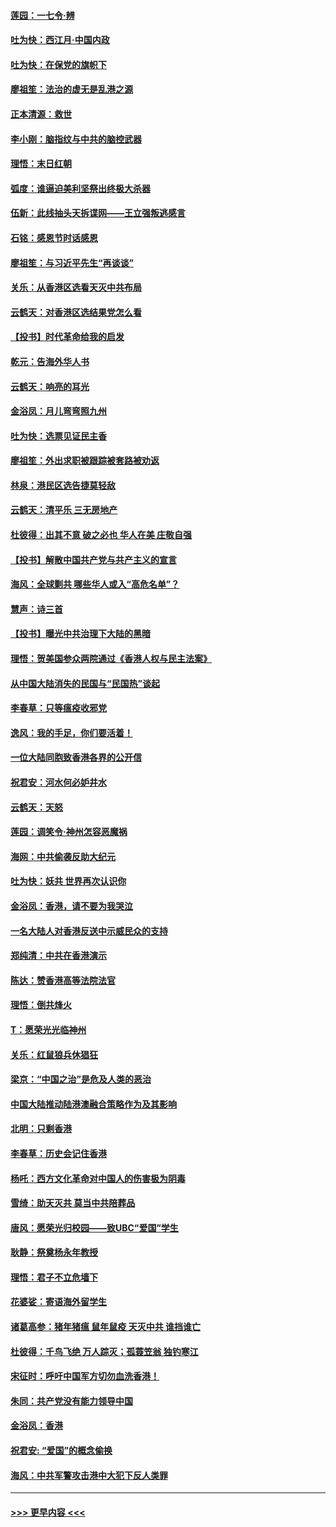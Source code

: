 #### [莲园：一七令‧辨](../pages/nsc993/n11692558.md?t=12020444) 
#### [吐为快：西江月·中国内政](../pages/nsc993/n11692071.md?t=12020444) 
#### [吐为快：在保党的旗帜下](../pages/nsc993/n11691188.md?t=12020444) 
#### [廖祖笙：法治的虚无是乱港之源](../pages/nsc993/n11690605.md?t=12020444) 
#### [正本清源：救世](../pages/nsc993/n11689134.md?t=12020444) 
#### [李小刚：脑指纹与中共的脑控武器](../pages/nsc993/n11688900.md?t=12020444) 
#### [理悟：末日红朝](../pages/nsc993/n11688829.md?t=12020444) 
#### [弧度：谁逼迫美利坚祭出终极大杀器](../pages/nsc993/n11688735.md?t=12020444) 
#### [伍新：此线抽头天拆谍网——王立强叛逃感言](../pages/nsc993/n11687981.md?t=12020444) 
#### [石铭：感恩节时话感恩](../pages/nsc993/n11687568.md?t=12020444) 
#### [廖祖笙：与习近平先生“再谈谈”](../pages/nsc993/n11687005.md?t=12020444) 
#### [关乐：从香港区选看天灭中共布局](../pages/nsc993/n11686647.md?t=12020444) 
#### [云鹤天：对香港区选结果党怎么看](../pages/nsc993/n11686216.md?t=12020444) 
#### [【投书】时代革命给我的启发](../pages/nsc993/n11684287.md?t=12020444) 
#### [乾元：告海外华人书](../pages/nsc993/n11684044.md?t=12020444) 
#### [云鹤天：响亮的耳光](../pages/nsc993/n11684254.md?t=12020444) 
#### [金浴凤：月儿弯弯照九州](../pages/nsc993/n11684231.md?t=12020444) 
#### [吐为快：选票见证民主香](../pages/nsc993/n11684206.md?t=12020444) 
#### [廖祖笙：外出求职被跟踪被套路被劝返](../pages/nsc993/n11683874.md?t=12020444) 
#### [林泉：港民区选告捷莫轻敌](../pages/nsc993/n11683930.md?t=12020444) 
#### [云鹤天：清平乐 三无房地产](../pages/nsc993/n11681521.md?t=12020444) 
#### [杜彼得：出其不意 破之必也 华人在美 庄敬自强](../pages/nsc993/n11679554.md?t=12020444) 
#### [【投书】解散中国共产党与共产主义的宣言](../pages/nsc993/n11679177.md?t=12020444) 
#### [海风：全球剿共 哪些华人或入“高危名单”？](../pages/nsc993/n11678617.md?t=12020444) 
#### [慧声：诗三首](../pages/nsc993/n11678848.md?t=12020444) 
#### [【投书】曝光中共治理下大陆的黑暗](../pages/nsc993/n11678674.md?t=12020444) 
#### [理悟：贺美国参众两院通过《香港人权与民主法案》](../pages/nsc993/n11678104.md?t=12020444) 
#### [从中国大陆消失的民国与“民国热”谈起](../pages/nsc993/n11678075.md?t=12020444) 
#### [李春草：只等瘟疫收邪党](../pages/nsc993/n11677308.md?t=12020444) 
#### [逸风：我的手足，你们要活着！](../pages/nsc993/n11676352.md?t=12020444) 
#### [一位大陆同胞致香港各界的公开信](../pages/nsc993/n11675761.md?t=12020444) 
#### [祝君安：河水何必妒井水](../pages/nsc993/n11675746.md?t=12020444) 
#### [云鹤天：天怒](../pages/nsc993/n11675718.md?t=12020444) 
#### [莲园：调笑令‧神州怎容恶魔祸](../pages/nsc993/n11675648.md?t=12020444) 
#### [海网：中共偷袭反助大纪元](../pages/nsc993/n11673515.md?t=12020444) 
#### [吐为快：妖共 世界再次认识你](../pages/nsc993/n11673506.md?t=12020444) 
#### [金浴凤：香港，请不要为我哭泣](../pages/nsc993/n11673248.md?t=12020444) 
#### [一名大陆人对香港反送中示威民众的支持](../pages/nsc993/n11672615.md?t=12020444) 
#### [郑纯清：中共在香港演示](../pages/nsc993/n11670539.md?t=12020444) 
#### [陈达：赞香港高等法院法官](../pages/nsc993/n11669542.md?t=12020444) 
#### [理悟：倒共烽火](../pages/nsc993/n11668844.md?t=12020444) 
#### [T：愿荣光光临神州](../pages/nsc993/n11668421.md?t=12020444) 
#### [关乐：红鼠狼兵休猖狂](../pages/nsc993/n11668378.md?t=12020444) 
#### [梁京：“中国之治”是危及人类的恶治](../pages/nsc993/n11668328.md?t=12020444) 
#### [中国大陆推动陆港澳融合策略作为及其影响](../pages/nsc993/n11668157.md?t=12020444) 
#### [北明：只剩香港](../pages/nsc993/n11668002.md?t=12020444) 
#### [李春草：历史会记住香港](../pages/nsc993/n11667927.md?t=12020444) 
#### [杨吒：西方文化革命对中国人的伤害极为阴毒](../pages/nsc993/n11664521.md?t=12020444) 
#### [雪绮：助天灭共 莫当中共陪葬品](../pages/nsc993/n11662650.md?t=12020444) 
#### [唐风：愿荣光归校园——致UBC“爱国”学生](../pages/nsc993/n11662194.md?t=12020444) 
#### [耿静：祭奠杨永年教授](../pages/nsc993/n11662514.md?t=12020444) 
#### [理悟：君子不立危墙下](../pages/nsc993/n11662172.md?t=12020444) 
#### [花婆娑：寄语海外留学生](../pages/nsc993/n11662121.md?t=12020444) 
#### [诸葛高参：猪年猪瘟 鼠年鼠疫 天灭中共 谁挡谁亡](../pages/nsc993/n11661980.md?t=12020444) 
#### [杜彼得：千鸟飞绝 万人踪灭；孤蓑笠翁 独钓寒江](../pages/nsc993/n11661170.md?t=12020444) 
#### [宋征时：呼吁中国军方切勿血洗香港！](../pages/nsc993/n11415318.md?t=12020444) 
#### [朱同：共产党没有能力领导中国](../pages/nsc993/n11660421.md?t=12020444) 
#### [金浴凤：香港](../pages/nsc993/n11660419.md?t=12020444) 
#### [祝君安: “爱国”的概念偷换](../pages/nsc993/n11659706.md?t=12020444) 
#### [海风：中共军警攻击港中大犯下反人类罪](../pages/nsc993/n11659632.md?t=12020444) 

----
#### [ >>> 更早内容 <<< ](../indexes/nsc993-earlier.md)
